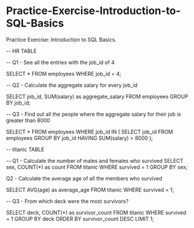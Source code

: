# Practice-Exercise-Introduction-to-SQL-Basics
Practice Exercise: Introduction to SQL Basics.

-- HR TABLE

-- Q1 - See all the entries with the job_id of 4

SELECT * FROM employees WHERE job_id = 4;

-- Q2 - Calculate the aggregate salary for every job_id

SELECT job_id, SUM(salary) as aggregate_salary FROM employees GROUP BY job_id;

-- Q3 - Find out all the people where the aggregate salary for their job is greater than 8000

SELECT * FROM employees
WHERE job_id IN (
    SELECT job_id
    FROM employees
    GROUP BY job_id
    HAVING SUM(salary) > 8000
);


-- titanic TABLE

-- Q1 - Calculate the number of males and females who survived
SELECT sex, COUNT(*) as count FROM titanic WHERE survived = 1 GROUP BY sex;

Q2 - Calculate the average age of all the members who survived

SELECT AVG(age) as average_age FROM titanic WHERE survived = 1;

-- Q3 - From which deck were the most survivors?

SELECT deck, COUNT(*) as survivor_count
FROM titanic
WHERE survived = 1
GROUP BY deck
ORDER BY survivor_count DESC
LIMIT 1;
